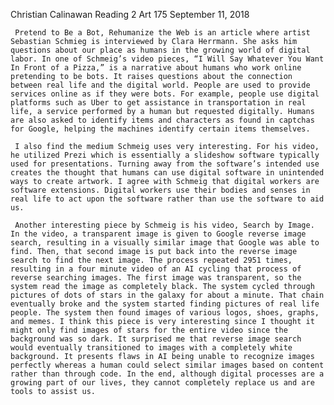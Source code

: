 Christian Calinawan
Reading 2
Art 175
September 11, 2018

     Pretend to Be a Bot, Rehumanize the Web is an article where artist Sebastian Schmieg is interviewed by Clara Herrmann. She asks him questions about our place as humans in the growing world of digital labor. In one of Schmeig’s video pieces, “I Will Say Whatever You Want In Front of a Pizza,” is a narrative about humans who work online pretending to be bots. It raises questions about the connection between real life and the digital world. People are used to provide services online as if they were bots. For example, people use digital platforms such as Uber to get assistance in transportation in real life, a service performed by a human but requested digitally. Humans are also asked to identify items and characters as found in captchas for Google, helping the machines identify certain items themselves. 

     I also find the medium Schmeig uses very interesting. For his video, he utilized Prezi which is essentially a slideshow software typically used for presentations. Turning away from the software’s intended use creates the thought that humans can use digital software in unintended ways to create artwork. I agree with Schmeig that digital workers are software extensions. Digital workers use their bodies and senses in real life to act upon the software rather than use the software to aid us.

     Another interesting piece by Schmeig is his video, Search by Image. In the video, a transparent image is given to Google reverse image search, resulting in a visually similar image that Google was able to find. Then, that second image is put back into the reverse image search to find the next image. The process repeated 2951 times, resulting in a four minute video of an AI cycling that process of reverse searching images. The first image was transparent, so the system read the image as completely black. The system cycled through pictures of dots of stars in the galaxy for about a minute. That chain eventually broke and the system started finding pictures of real life people. The system then found images of various logos, shoes, graphs, and memes. I think this piece is very interesting since I thought it might only find images of stars for the entire video since the background was so dark. It surprised me that reverse image search would eventually transitioned to images with a completely white background. It presents flaws in AI being unable to recognize images perfectly whereas a human could select similar images based on content rather than through code. In the end, although digital processes are a growing part of our lives, they cannot completely replace us and are tools to assist us.
